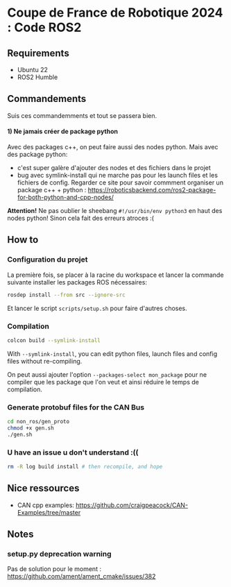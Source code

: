 # Coupe de France de Robotique 2024 : Code ROS2

## Requirements

- Ubuntu 22
- ROS2 Humble

## Commandements

Suis ces commandemments et tout se passera bien.

#### 1) Ne jamais créer de package python

Avec des packages c++, on peut faire aussi des nodes python. Mais avec des package python: 
- c'est super galère d'ajouter des nodes et des fichiers dans le projet
- bug avec symlink-install qui ne marche pas pour les launch files et les fichiers de config.
Regarder ce site pour savoir commment organiser un package c++ + python : https://roboticsbackend.com/ros2-package-for-both-python-and-cpp-nodes/

**Attention!** Ne pas oublier le sheebang `#!/usr/bin/env python3` en haut des nodes python! Sinon cela fait des erreurs atroces :(

## How to

### Configuration du projet

La première fois, se placer à la racine du workspace et lancer la commande suivante installer les packages ROS nécessaires:
```bash
rosdep install --from src --ignore-src
```
Et lancer le script `scripts/setup.sh` pour faire d'autres choses.

### Compilation
```bash
colcon build --symlink-install
```
With `--symlink-install`, you can edit python files, launch files and config files without re-compiling.

On peut aussi ajouter l'option `--packages-select mon_package` pour ne compiler que les package que l'on veut et ainsi réduire le temps de compilation.

### Generate protobuf files for the CAN Bus
```bash
cd non_ros/gen_proto
chmod +x gen.sh
./gen.sh
```

### U have an issue u don't understand :((
```bash
rm -R log build install # then recompile, and hope
```

## Nice ressources

* CAN cpp examples: https://github.com/craigpeacock/CAN-Examples/tree/master

## Notes

### setup.py deprecation warning

Pas de solution pour le moment : https://github.com/ament/ament_cmake/issues/382
